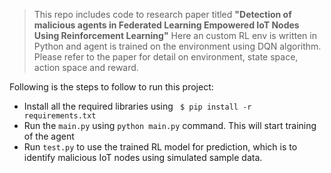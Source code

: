 > This repo includes code to research paper titled **"Detection of malicious agents in Federated Learning Empowered IoT Nodes Using Reinforcement Learning"**
Here an custom RL env is written in Python and agent is trained on the environment using DQN algorithm. 
Please refer to the paper for detail on environment, state space, action space and reward. 

Following is the steps to follow to run this project:
+ Install all the required libraries using ``` $ pip install -r requirements.txt```
+ Run the ```main.py``` using ```python main.py``` command. This will start training of the agent
+ Run ```test.py``` to use the trained RL model for prediction, which is to identify malicious IoT nodes using simulated sample data.
